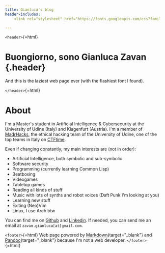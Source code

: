 ```yaml
---
title: Gianluca's blog
header-includes:
    <link rel="stylesheet" href="https://fonts.googleapis.com/css?family=Honk">

---
```


`<header>`{=html}

# Buongiorno, sono Gianluca Zavan {.header}

And this is the laziest web page ever (with the flashiest font I found).

`</header>`{=html}


# About

I'm a Master's student in Artificial Intelligence & Cybersecurity at the
University of Udine (Italy) and Klagenfurt (Austria). I'm a member of
[MadrHacks](https://www.madrhacks.org/), the ethical hacking team of the
University of Udine, one of the top teams in Italy on [CTFtime](https://ctftime.org/team/114509/).

Even if changing constantly, my main interests are (not in order):

- Artificial Intelligence, both symbolic and sub-symbolic
- Software security
- Programming (currently learning Common Lisp)
- Beatboxing
- Videogames
- Tabletop games
- Reading all kinds of stuff
- Music with lots of synths and robot voices (Daft Punk I'm looking at you)
- Learning new stuff
- Exiting (Neo)Vim
- Linux, I use Arch btw


You can find me on [Github](https://github.com/gianzav) and
[Linkedin](https://it.linkedin.com/in/gianluca-zavan-0a3031293). If needed, you
can send me an email at `zavan.gianluca[at]gmail.com`.




`<footer>`{=html}
Web page powered by [Markdown](https://en.wikipedia.org/wiki/Markdown){target="_blank"} and [Pandoc](https://pandoc.org/){target="_blank"} because I'm not a web developer.
`</footer>`{=html}
